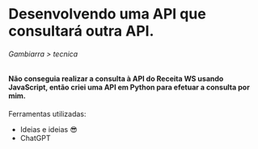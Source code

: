 # Desenvolvendo uma API que consultará outra API.

###### Gambiarra > tecnica

#### Não conseguia realizar a consulta à API do Receita WS usando JavaScript, então criei uma API em Python para efetuar a consulta por mim.

Ferramentas utilizadas:

- Ideias e ideias :sunglasses:
- ChatGPT
